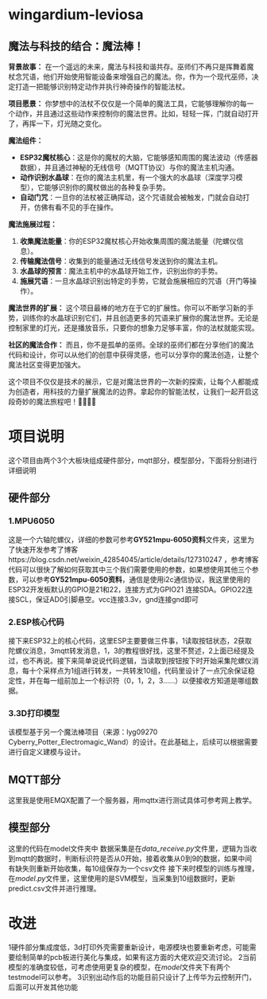 # wingardium-leviosa

## 魔法与科技的结合：魔法棒！

**背景故事：** 在一个遥远的未来，魔法与科技和谐共存。巫师们不再只是挥舞着魔杖念咒语，他们开始使用智能设备来增强自己的魔法。你，作为一个现代巫师，决定打造一把能够识别特定动作并执行神奇操作的智能法杖。

**项目愿景：** 你梦想中的法杖不仅仅是一个简单的魔法工具，它能够理解你的每一个动作，并且通过这些动作来控制你的魔法世界。比如，轻轻一挥，门就自动打开了，再挥一下，灯光随之变化。

**魔法组件：**

- **ESP32魔杖核心**：这是你的魔杖的大脑，它能够感知周围的魔法波动（传感器数据），并且通过神秘的无线信号（MQTT协议）与你的魔法主机沟通。
- **动作识别水晶球**：在你的魔法主机里，有一个强大的水晶球（深度学习模型），它能够识别你的魔杖做出的各种复杂手势。
- **自动门咒**：一旦你的法杖被正确挥动，这个咒语就会被触发，门就会自动打开，仿佛有看不见的手在操作。

**魔法施展过程：**

1. **收集魔法能量**：你的ESP32魔杖核心开始收集周围的魔法能量（陀螺仪信息）。
2. **传输魔法信号**：收集到的能量通过无线信号发送到你的魔法主机。
3. **水晶球的预言**：魔法主机中的水晶球开始工作，识别出你的手势。
4. **施展咒语**：一旦水晶球识别出特定的手势，它就会施展相应的咒语（开门等操作）。

**魔法世界的扩展：** 这个项目最棒的地方在于它的扩展性。你可以不断学习新的手势，训练你的水晶球识别它们，并且创造更多的咒语来扩展你的魔法世界。无论是控制家里的灯光，还是播放音乐，只要你的想象力足够丰富，你的法杖就能实现。

**社区的魔法合作：** 而且，你不是孤单的巫师。全球的巫师们都在分享他们的魔法代码和设计，你可以从他们的创意中获得灵感，也可以分享你的魔法创造，让整个魔法社区变得更加强大。

这个项目不仅仅是技术的展示，它是对魔法世界的一次新的探索，让每个人都能成为创造者，用科技的力量扩展魔法的边界。拿起你的智能法杖，让我们一起开启这段奇妙的魔法旅程吧！🧙‍♂️🚀✨


# 项目说明
这个项目由两个3个大板块组成硬件部分，mqtt部分，模型部分，下面将分别进行详细说明

## 硬件部分
### 1.MPU6050
这是一个六轴陀螺仪，详细的参数可参考**GY521mpu-6050资料**文件夹，这里为了快速开发参考了博客https://blog.csdn.net/weixin_42854045/article/details/127310247 ，参考博客代码可以很快了解如何获取其中三个我们需要使用的参数，如果想使用其他三个参数，可以参考**GY521mpu-6050资料**，通信是使用i2c通信协议，我这里使用的ESP32开发板默认的GPIO是21和22，连接方式为GPIO21 连接SDA。GPIO22连接SCL，保证AD0引脚悬空。vcc连接3.3v，gnd连接gnd即可
### 2.ESP核心代码
接下来ESP32上的核心代码，这里ESP主要要做三件事，1读取按钮状态，2获取陀螺仪消息，3mqtt转发消息，1，3的教程很好找，这里不赘述，2上面已经提及过，也不再说。接下来简单说说代码逻辑，当读取到按钮按下时开始采集陀螺仪消息，每十个采样点为1组进行转发，一共转发10组，代码里设计了一点冗余保证稳定性，并在每一组前加上一个标识符（0，1，2，3……）以便接收方知道是哪组数据。
### 3.3D打印模型
该模型基于另一个魔法棒项目（来源：lyg09270 Cyberry_Potter_Electromagic_Wand）的设计。在此基础上，后续可以根据需要进行自定义建模与设计。

## MQTT部分
这里我是使用EMQX配置了一个服务器，用mqttx进行测试具体可参考网上教学。

## 模型部分
这里的代码在model文件夹中
数据采集是在*data_receive.py*文件里，逻辑为当收到mqtt的数据时，判断标识符是否从0开始，接着收集从0到9的数据，如果中间有缺失则重新开始收集，每10组保存为一个csv文件
接下来时模型的训练与推理，在*model.py*文件里，这里使用的是SVM模型，当采集到10组数据时，更新predict.csv文件并进行推理。


# 改进
1硬件部分集成度低，3d打印外壳需要重新设计，电源模块也要重新考虑，可能需要绘制简单的pcb板进行美化与集成，如果有这方面的大佬欢迎交流讨论。
2当前模型的准确度较低，可考虑使用更复杂的模型，在*model*文件夹下有两个testmodel可以参考。
3识别出动作后的功能目前只设计了上传华为云控制开门，后面可以开发其他功能
